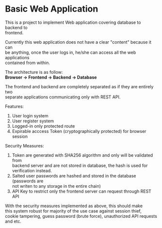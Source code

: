 # Basic Web Application
This is a project to implement Web application covering database to backend to \
frontend.

Currently this web application does not have a clear "content" because it can \
be anything, once the user logs in, he/she can access all the web applications \
contained from within.

The architecture is as follow:\
**Browser -> Frontend -> Backend -> Database**

The frontend and backend are completely separated as if they are entirely two \
separate applications communicating only with REST API.

Features:
1. User login system
2. User register system
3. Logged-in only protected route
4. Expirable acccess Token (cryptographically protected) for browser session

Security Measures:
1. Token are generated with SHA256 algorithm and only will be validated from \
backend server and are not stored in database, the hash is used for \
verification instead.
2. Salted user passwords are hashed and stored in the database (passwords are \
not writen to any storage in the entire chain)
3. API Key to restrict only the frontend server can request through REST API

With the security measures implemented as above, this should make\
this system robust for majority of the use case against session thief,\
cookie tampering, guess password (brute force), unauthorized API requests \
and etc.
